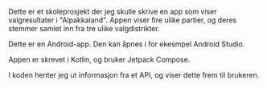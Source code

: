 Dette er et skoleprosjekt der jeg skulle skrive en app som viser valgresultater i "Alpakkaland". 
Appen viser fire ulike partier, og deres stemmer samlet inn fra tre ulike valgdistrikter.

Dette er en Android-app.
Den kan åpnes i for ekesmpel Android Studio.

Appen er skrevet i Kotlin, og bruker Jetpack Compose. 

I koden henter jeg ut informasjon fra et API, og viser dette frem til brukeren. 

